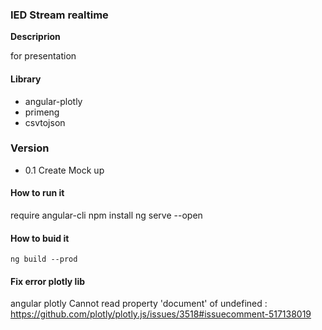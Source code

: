 ### IED Stream realtime

**Descriprion**

for presentation

#### Library
- angular-plotly
- primeng
- csvtojson

### Version
- 0.1 Create Mock up 

#### How to run it
require angular-cli
    npm install
    ng serve --open

#### How to buid it
    ng build --prod

#### Fix error plotly lib
angular plotly Cannot read property 'document' of undefined : 
https://github.com/plotly/plotly.js/issues/3518#issuecomment-517138019

